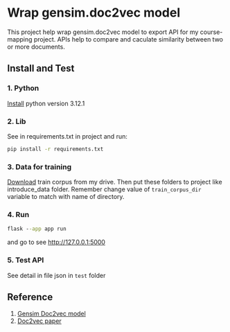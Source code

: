 # Wrap gensim.doc2vec model

This project help wrap gensim.doc2vec model to export API for my course-mapping project.
APIs help to compare and caculate similarity between two or more documents.

## Install and Test

### 1. Python

[Install](https://www.python.org/downloads/release/python-3121/) python version 3.12.1

### 2. Lib

See in requirements.txt in project and run:

``` cmd
pip install -r requirements.txt
```

### 3. Data for training

[Download](https://drive.google.com/drive/folders/1KvcRU8MzXtL9dXyPkR_kVgRggl49u6h1?usp=sharing) train corpus from my drive. Then put these folders to project like introduce_data folder.
Remember change value of  ```train_corpus_dir``` variable to match with name of directory.

### 4. Run

``` cmd
flask --app app run
```

and go to see <http://127.0.0.1:5000>

### 5. Test API

 See detail in file json in ```test```  folder

## Reference

1. [Gensim Doc2vec model](https://radimrehurek.com/gensim/auto_examples/tutorials/run_doc2vec_lee.html)
2. [Doc2vec paper](https://cs.stanford.edu/~quocle/paragraph_vector.pdf)
